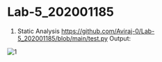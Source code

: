 # Lab-5_202001185
1. Static Analysis
https://github.com/Aviraj-0/Lab-5_202001185/blob/main/test.py
Output:

![1](https://user-images.githubusercontent.com/124194684/225574016-8be1abef-4a94-44d0-af81-3ea5a6f20870.png)
